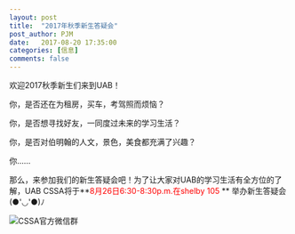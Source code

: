 ```yaml
---
layout: post
title:  "2017年秋季新生答疑会"
post_author: PJM	
date:   2017-08-20 17:35:00
categories: [信息]
comments: false
---
```


欢迎2017秋季新生们来到UAB！

你，是否还在为租房，买车，考驾照而烦恼？

你，是否想寻找好友，一同度过未来的学习生活？

你，是否对伯明翰的人文，景色，美食都充满了兴趣？

你……

那么，来参加我们的新生答疑会吧！为了让大家对UAB的学习生活有全方位的了解，UAB CSSA将于**<font color="red">8月26日6:30-8:30p.m.在shelby 105 </font>** 举办新生答疑会(●'◡'●)ﾉ

![CSSA官方微信群](http://i.imgur.com/PKL3Eqv.jpg)
